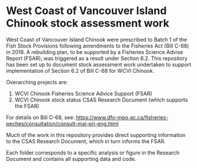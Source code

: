 # West Coast of Vancouver Island Chinook stock assessment work

West Coast of Vancouver Island Chinook were prescribed to Batch 1 of the Fish Stock Provisions following amendments to the Fisheries Act (Bill C-68) in 2018. A rebuilding plan, to be supported by a Fisheries Science Advise Report (FSAR), was triggered as a result under Section 6.2. This repository has been set up to document stock assessment work undertaken to support implementation of Section 6.2 of Bill C-68 for WCVI Chinook.

Overarching projects are:
1) WCVI Chinook Fisheries Science Advice Support (FSAR)
2) WCVI Chinook stock status CSAS Research Document (which supports the FSAR)

For details on Bill C-68, see:
https://www.dfo-mpo.gc.ca/fisheries-peches/consultation/consult-maj-pri-eng.html

Much of the work in this repository provides direct supporting information to the CSAS Research Document, which in turn informs the FSAR.

Each folder corresponds to a specific analysis or figure in the Research Document and contains all supporting data and code. 
